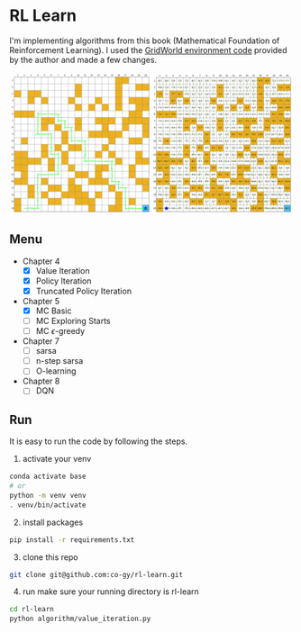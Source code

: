 # RL Learn

I'm implementing algorithms from this book (Mathematical Foundation of Reinforcement Learning). I used the [GridWorld environment code](https://github.com/MathFoundationRL/Book-Mathematical-Foundation-of-Reinforcement-Learning) provided by the author and made a few changes.

![result](https://github.com/co-gy/rl-learn/blob/main/assets/combine.png)
## Menu

- Chapter 4
  - [x] Value Iteration
  - [x] Policy Iteration
  - [x] Truncated Policy Iteration
- Chapter 5
  - [x] MC Basic
  - [ ] MC Exploring Starts
  - [ ] MC $\epsilon$-greedy
- Chapter 7
  - [ ] sarsa
  - [ ] n-step sarsa
  - [ ] O-learning
- Chapter 8
  - [ ] DQN

## Run

It is easy to run the code by following the steps.

1. activate your venv
```zsh
conda activate base
# or
python -m venv venv
. venv/bin/activate
```

2. install packages
```zsh
pip install -r requirements.txt
```

3. clone this repo
```zsh
git clone git@github.com:co-gy/rl-learn.git
```
4. run
make sure your running directory is rl-learn
```zsh
cd rl-learn
python algorithm/value_iteration.py
```